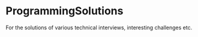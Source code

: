 # ProgrammingSolutions
For the solutions of various technical interviews, interesting challenges etc.
